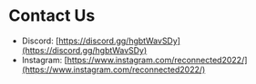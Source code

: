 # Contact Us

- Discord: [https://discord.gg/hgbtWavSDy](https://discord.gg/hgbtWavSDy)
- Instagram: [https://www.instagram.com/reconnected2022/](https://www.instagram.com/reconnected2022/)
